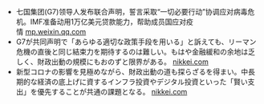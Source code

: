 - 七国集团(G7)领导人发布联合声明，誓言采取“一切必要行动”协调应对病毒危机。IMF准备动用1万亿美元贷款能力，帮助成员国应对疫情 [mp.weixin.qq.com](https://mp.weixin.qq.com/s?__biz=MzAxNDM1NjA1Nw==&mid=2667689828&idx=1&sn=c8fbd84e9f49ddb87cf1765804a21ac7&chksm=81618c52b6160544d1fac5a384d14e3e99c9070094ef1fb6aee4b7cf61b64a0956dde8c7d311)
- G7が共同声明で「あらゆる適切な政策手段を用いる」と訴えても、リーマン危機の直後と同じ結束力を期待するのは難しい。もはや金融緩和の余地は乏しく、財政出動の規模にもおのずと限界がある。 [nikkei.com](https://www.nikkei.com/article/DGXMZO56383250U0A300C2SHF000/)
- 新型コロナの影響を見極めながら、財政出動の道も探らざるを得まい。中長期的な経済の底上げに資するインフラ投資やデジタル投資といった「賢い支出」を優先することが共通の課題となる。 [nikkei.com](https://www.nikkei.com/article/DGXMZO56383250U0A300C2SHF000/)
